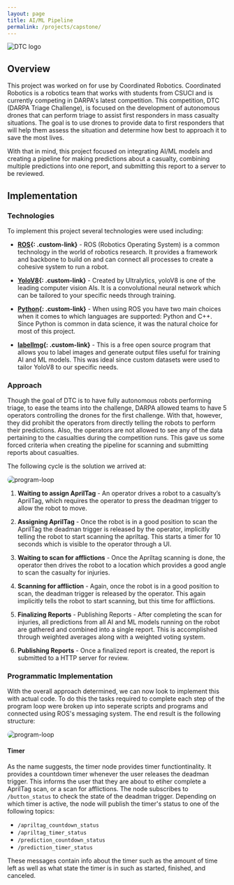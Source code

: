 ```yaml
---
layout: page
title: AI/ML Pipeline
permalink: /projects/capstone/
---
```


<style>
 a.custom-link {
   color: #ed6a5a; /* Blue color */
   text-decoration: none; /* Remove underline */
   transition: color 0.3s ease;
 }
 a.custom-link:hover {
   color: #5ca4a9; /* Tomato red on hover */
   text-decoration: none; /* Underline on hover */
   transition: color 0.3s ease;
 }
</style>

<img src="/senior_project/images/DTC-logo-icon.png" alt="DTC logo" style="display: block; margin: 0 auto;">

## Overview
This project was worked on for use by Coordinated Robotics. Coordinated Robotics is a robotics team that works with students from CSUCI and is currently competing in DARPA's latest competition. This competition, DTC (DARPA Triage Challenge), is focused on the development of autonomous drones that can perform triage to assist first responders in mass casualty situations. The goal is to use drones to provide data to first responders that will help them assess the situation and determine how best to approach it to save the most lives.

With that in mind, this project focused on integrating AI/ML models and creating a pipeline for making predictions about a casualty, combining multiple predictions into one report, and submitting this report to a server to be reviewed.

## Implementation
### Technologies
To implement this project several technologies were used including:
- **[ROS](https://www.ros.org/){: .custom-link}** - ROS (Robotics Operating System) is a common technology in the world of robotics research. It provides a framework and backbone to build on and can connect all processes to create a cohesive system to run a robot.

- **[YoloV8](https://docs.ultralytics.com/models/yolov8/){: .custom-link}** - Created by Ultralytics, yoloV8 is one of the leading computer vision AIs. It is a convolutional neural network which can be tailored to your specific needs through training.

- **[Python](https://www.python.org/){: .custom-link}** - When using ROS you have two main choices when it comes to which languages are supported: Python and C++. Since Python is common in data science, it was the natural choice for most of this project.

- **[labelImg](https://github.com/HumanSignal/labelImg){: .custom-link}** - This is a free open source program that allows you to label images and generate output files useful for training AI and ML models. This was ideal since custom datasets were used to tailor YoloV8 to our specific needs.

### Approach
Though the goal of DTC is to have fully autonomous robots performing triage, to ease the teams into the challenge, DARPA allowed teams to have 5 operators controlling the drones for the first challenge. With that, however, they did prohibit the operators from directly telling the robots to perform their predictions. Also, the operators are not allowed to see any of the data pertaining to the casualties during the competition runs. This gave us some forced criteria when creating the pipeline for scanning and submitting reports about casualties.

The following cycle is the solution we arrived at:

<img src="/senior_project/images/program_loop.png" alt="program-loop" style="border-radius: 10px;">

1. **Waiting to assign AprilTag** - An operator drives a robot to a casualty’s AprilTag, which requires the operator to press the deadman trigger to allow the robot to move.

1. **Assigning AprilTag** - Once the robot is in a good position to scan the AprilTag the deadman trigger is released by the operator, implicitly telling the robot to start scanning the apriltag. This starts a timer for 10 seconds which is visible to the operator through a UI.

1. **Waiting to scan for afflictions** - Once the Apriltag scanning is done, the operator then drives the robot to a location which provides a good angle to scan the casualty for injuries.

1. **Scanning for affliction** - Again, once the robot is in a good position to scan, the deadman trigger is released by the operator. This again implicitly tells the robot to start scanning, but this time for afflictions.

1. **Finalizing Reports** - Publishing Reports - After completing the scan for injuries, all predictions from all AI and ML models running on the robot are gathered and combined into a single report. This is accomplished through weighted averages along with a weighted voting system.

1. **Publishing Reports** - Once a finalized report is created, the report is submitted to a HTTP server for review.

### Programmatic Implementation
With the overall approach determined, we can now look to implement this with actual code. To do this the tasks required to complete each step of the program loop were broken up into seperate scripts and programs and connected using ROS's messaging system. The end result is the following structure:

<img src="/senior_project/images/program_structure.png" alt="program-loop" style="border-radius: 10px;">

#### Timer
As the name suggests, the timer node provides timer functiontinality. It provides a countdown timer whenever the user releases the deadman trigger. This informs the user that they are about to etiher complete a AprilTag scan, or a scan for afflictions. The node subscribes to `/button_status` to check the state of the deadman trigger. Depending on which timer is active, the node will publish the timer's status to one of the following topics:

- `/apriltag_countdown_status`
- `/apriltag_timer_status`
- `/prediction_countdown_status`
- `/prediction_timer_status`

These messages contain info about the timer such as the amount of time left as well as what state the timer is in such as started, finished, and canceled.


